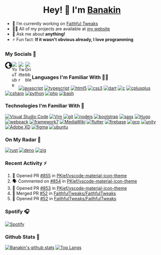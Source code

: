 <!-- My Links -->
[stats]: https://github.com/anuraghazra/github-readme-stats
[website]: https://banakin.github.io
[twitter]: https://twitter.com/Banakin
[youtube]: https://youtube.com/Banakin
[dribbble]: https://dribbble.com/Banakin
[spotify]: https://open.spotify.com/user/Banakin900

<!-- Languages -->
[javascript]: https://en.wikipedia.org/wiki/JavaScript
[typescript]: https://www.typescriptlang.org/
[html]: https://en.wikipedia.org/wiki/HTML
[css]: https://en.wikipedia.org/wiki/CSS
[dart]: https://dart.dev/
[c]: https://en.wikipedia.org/wiki/C_(programming_language)
[cpp]: https://en.wikipedia.org/wiki/C++
[csharp]: https://en.wikipedia.org/wiki/C_Sharp_(programming_language)
[python]: https://www.python.org/
[php]: https://www.php.net/
[bash]: https://www.gnu.org/software/bash/

<!-- Tools -->
[vscode]: https://code.visualstudio.com/
[vim]: https://www.vim.org/
[git]: https://git-scm.com/
[nodejs]: https://nodejs.org/
[boostrap]: https://getbootstrap.com/
[sass]: https://sass-lang.com/
[hugo]: https://gohugo.io/
[webpack]: https://webpack.js.org/
[framework7]: https://framework7.io/
[mediawiki]: https://www.mediawiki.org/
[flutter]: https://flutter.dev/
[firebase]: https://firebase.google.com/
[gcp]: https://cloud.google.com/
[unity]: https://unity.com/
[adobexd]: https://www.adobe.com/products/xd.html
[figma]: https://figma.com/
[ubuntu]: https://ubuntu.com/

<!-- Radar -->
[rust]: https://www.rust-lang.org/
[deno]: https://deno.land/
[zig]: https://ziglang.org/

<!-- Title -->
<h1 align="center">Hey! 👋 I'm <a href="https://banakin.github.io/">Banakin</a></h1>

<!-- TODO: SHIELDS -->
- 🔭 I’m currently working on [Faithful Tweaks](https://faithfultweaks.com)<!-- - 🌱 I’m currently learning **Vim** -->
- 👨‍💻 All of my projects are available at [my website](https://banakin.github.io/)
- 💬 Ask me about **anything!**
- ⚡ Fun fact: **If it wasn't obvious already, I love programming**

### My Socials 💬
[<img align="left" alt="Website" width="22px" src="https://raw.githubusercontent.com/iconic/open-iconic/master/svg/globe.svg" />][website]
[<img align="left" alt="YouTube" width="22px" src="https://cdn.jsdelivr.net/npm/simple-icons@v3/icons/youtube.svg" />][youtube]
[<img align="left" alt="Twitter" width="22px" src="https://cdn.jsdelivr.net/npm/simple-icons@v3/icons/twitter.svg" />][twitter]
[<img align="left" alt="Dribbble" width="22px" src="https://cdn.jsdelivr.net/npm/simple-icons@v3/icons/dribbble.svg" />][dribbble]

<br />

### Languages I'm Familiar With 👨‍💻
[<img src="https://devicons.github.io/devicon/devicon.git/icons/javascript/javascript-original.svg" alt="javascript" width="40" height="40"/>][javascript]
[<img src="https://devicons.github.io/devicon/devicon.git/icons/typescript/typescript-original.svg" alt="typescript" width="40" height="40"/>][typescript]
[<img src="https://devicons.github.io/devicon/devicon.git/icons/html5/html5-original-wordmark.svg" alt="html5" width="40" height="40"/>][html]
[<img src="https://devicons.github.io/devicon/devicon.git/icons/css3/css3-original-wordmark.svg" alt="css3" width="40" height="40"/>][css]
[<img src="https://www.vectorlogo.zone/logos/dartlang/dartlang-icon.svg" alt="dart" width="40" height="40"/>][dart]
[<img src="https://devicons.github.io/devicon/devicon.git/icons/c/c-original.svg" alt="c" width="40" height="40"/>][c]
[<img src="https://devicons.github.io/devicon/devicon.git/icons/cplusplus/cplusplus-original.svg" alt="cplusplus" width="40" height="40"/>][cpp]
[<img src="https://devicons.github.io/devicon/devicon.git/icons/csharp/csharp-original.svg" alt="csharp" width="40" height="40"/>][csharp]
[<img src="https://devicons.github.io/devicon/devicon.git/icons/python/python-original.svg" alt="python" width="40" height="40"/>][python]
[<img src="https://devicons.github.io/devicon/devicon.git/icons/php/php-original.svg" alt="php" width="40" height="40"/>][php]
[<img src="https://www.vectorlogo.zone/logos/gnu_bash/gnu_bash-icon.svg" alt="bash" width="40" height="40"/>][bash]

### Technologies I'm Familiar With 🔧
[<img src="https://upload.wikimedia.org/wikipedia/commons/thumb/9/9a/Visual_Studio_Code_1.35_icon.svg/1024px-Visual_Studio_Code_1.35_icon.svg.png" alt="Visual Studio Code" width="40" height="40"/>][vscode]
[<img src="https://devicons.github.io/devicon/devicon.git/icons/vim/vim-original.svg" alt="Vim" width="40" height="40"/>][vim]
[<img src="https://www.vectorlogo.zone/logos/git-scm/git-scm-icon.svg" alt="git" width="40" height="40"/>][git]
[<img src="https://devicons.github.io/devicon/devicon.git/icons/nodejs/nodejs-original.svg" alt="nodejs" width="40" height="40"/>][nodejs]
[<img src="https://devicons.github.io/devicon/devicon.git/icons/bootstrap/bootstrap-plain.svg" alt="bootstrap" width="40" height="40"/>][boostrap]
[<img src="https://devicons.github.io/devicon/devicon.git/icons/sass/sass-original.svg" alt="sass" width="40" height="40"/>][sass]
[<img src="https://avatars3.githubusercontent.com/u/29385237?s=280&v=4" alt="Hugo" width="40" height="40"/>][hugo]
[<img src="https://devicons.github.io/devicon/devicon.git/icons/webpack/webpack-original.svg" alt="webpack" width="40" height="40"/>][webpack]
[<img src="https://framework7.io/i/logo.svg" alt="framework7" width="40" height="40"/>][framework7]
[<img src="https://upload.wikimedia.org/wikipedia/commons/5/54/MediaWiki_logo_1.svg" alt="MediaWiki" width="40" height="40"/>][mediawiki]
[<img src="https://www.vectorlogo.zone/logos/flutterio/flutterio-icon.svg" alt="flutter" width="40" height="40"/>][flutter]
[<img src="https://www.vectorlogo.zone/logos/firebase/firebase-icon.svg" alt="firebase" width="40" height="40"/>][firebase]
[<img src="https://www.vectorlogo.zone/logos/google_cloud/google_cloud-icon.svg" alt="gcp" width="40" height="40"/>][gcp]
[<img src="https://www.vectorlogo.zone/logos/unity3d/unity3d-icon.svg" alt="unity" width="40" height="40"/>][unity]
[<img src="https://upload.wikimedia.org/wikipedia/commons/thumb/c/c2/Adobe_XD_CC_icon.svg/1200px-Adobe_XD_CC_icon.svg.png" alt="Adobe XD" width="40" height="40"/>][adobexd]
[<img src="https://www.vectorlogo.zone/logos/figma/figma-icon.svg" alt="figma" width="40" height="40"/>][figma]
[<img src="https://devicons.github.io/devicon/devicon.git/icons/ubuntu/ubuntu-plain.svg" alt="ubuntu" width="40" height="40"/>][ubuntu]


### On My Radar 🔎
[<img src="https://www.vectorlogo.zone/logos/rust-lang/rust-lang-icon.svg" alt="rust" width="40" height="40"/>][rust]
[<img src="https://upload.wikimedia.org/wikipedia/commons/8/84/Deno.svg" alt="deno" width="40" height="40"/>][deno]
[<img src="https://www.vectorlogo.zone/logos/ziglang/ziglang-icon.svg" alt="zig" width="40" height="40"/>][zig]


### Recent Activity ⚡
<!--START_SECTION:activity-->
1. 💪 Opened PR [#855](https://github.com/PKief/vscode-material-icon-theme/pull/855) in [PKief/vscode-material-icon-theme](https://github.com/PKief/vscode-material-icon-theme)
2. 🗣 Commented on [#854](https://github.com/PKief/vscode-material-icon-theme/issues/854) in [PKief/vscode-material-icon-theme](https://github.com/PKief/vscode-material-icon-theme)
3. 💪 Opened PR [#853](https://github.com/PKief/vscode-material-icon-theme/pull/853) in [PKief/vscode-material-icon-theme](https://github.com/PKief/vscode-material-icon-theme)
4. 🎉 Merged PR [#52](https://github.com/FaithfulTweaks/FaithfulTweaks/pull/52) in [FaithfulTweaks/FaithfulTweaks](https://github.com/FaithfulTweaks/FaithfulTweaks)
5. 💪 Opened PR [#52](https://github.com/FaithfulTweaks/FaithfulTweaks/pull/52) in [FaithfulTweaks/FaithfulTweaks](https://github.com/FaithfulTweaks/FaithfulTweaks)
<!--END_SECTION:activity-->

### Spotify 🎧
[<img src="https://spotify-now-playing-sepia.vercel.app/api/spotify" alt="Spotify" width="350" />][spotify]

### Github Stats 📄
[<img src="https://github-readme-stats.vercel.app/api?username=Banakin&count_private=true&show_icons=true&theme=tokyonight" alt="Banakin's github stats" width="550px" />][stats]
[<img src="https://github-readme-stats.vercel.app/api/top-langs/?username=Banakin&layout=compact&theme=tokyonight" alt="Top Langs" width="350px" />][stats]
